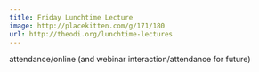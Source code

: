 ```yaml
---
title: Friday Lunchtime Lecture
image: http://placekitten.com/g/171/180
url: http://theodi.org/lunchtime-lectures
---
```

attendance/online (and webinar interaction/attendance for future)

